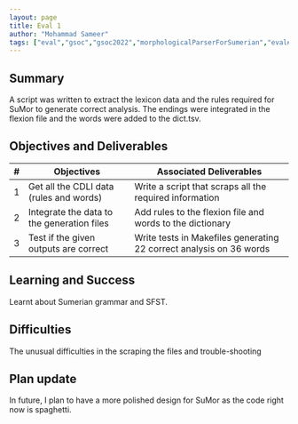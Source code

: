 ```yaml
---
layout: page
title: Eval 1
author: "Mohammad Sameer"
tags: ["eval","gsoc","gsoc2022","morphologicalParserForSumerian","eval#1"]
---
```


## Summary

A script was written to extract the lexicon data and the rules required for
SuMor to generate correct analysis. The endings were integrated in the flexion
file and the words were added to the dict.tsv.

## Objectives and Deliverables
| \# | Objectives                    | Associated Deliverables         |
| --- | ----------------------------- | ---------------------------------------------- |
| 1 | Get all the CDLI data (rules and words)  | Write a script that scraps all the required information |
| 2 | Integrate the data to the generation files  | Add rules to the flexion file and words to the dictionary |
| 3 | Test if the given outputs are correct  | Write tests in Makefiles generating 22 correct analysis on 36 words |

## Learning and Success
Learnt about Sumerian grammar and SFST.

## Difficulties
The unusual difficulties in the scraping the files and trouble-shooting

## Plan update
In future, I plan to have a more polished design for SuMor
as the code right now is spaghetti.
